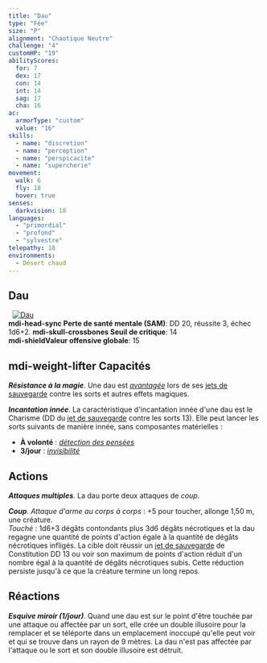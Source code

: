 ```yaml
---
title: "Dau"
type: "Fée"
size: "P"
alignment: "Chaotique Neutre"
challenge: "4"
customHP: "19"
abilityScores:
  for: 7
  dex: 17
  con: 14
  int: 14
  sag: 17
  cha: 16
ac:
  armorType: "custom"
  value: "16"
skills:
  - name: "discretion"
  - name: "perception"
  - name: "perspicacite"
  - name: "supercherie"
movement:
  walk: 6
  fly: 18
  hover: true
senses:
  darkvision: 18
languages:
  - "primordial"
  - "profond"
  - "sylvestre"
telepathy: 18
environments:
  - Désert chaud
---
```

## Dau
&nbsp;
[![Dau](https://www.douaratil.fr/illustrations/fee/daum.png)](https://www.douaratil.fr/illustrations/fee/dau.jpg)  
**<v-icon>mdi-head-sync</v-icon> Perte de santé mentale (SAM)**: DD 20, réussite 3, échec 1d6+2.
**<v-icon>mdi-skull-crossbones</v-icon> Seuil de critique**: 14          
**<v-icon>mdi-shield</v-icon>Valeur offensive globale**: 15  
## <v-icon>mdi-weight-lifter</v-icon> Capacités

_**Résistance à la magie**_. Une dau est [_avantagée_](/utiliser-les-caracteristiques/#avantage-et-desavantage) lors de ses [jets de sauvegarde](/utiliser-les-caracteristiques/#jets-de-sauvegarde) contre les sorts et autres effets magiques.

_**Incantation innée**_. La caractéristique d'incantation innée d'une dau est le Charisme (DD du [jet de sauvegarde](/utiliser-les-caracteristiques/#jets-de-sauvegarde) contre les sorts 13). Elle peut lancer les sorts suivants de manière innée, sans composantes matérielles :
* **À volonté** : [_détection des pensées_](/grimoire/detection-des-pensees/)
* **3/jour** : [_invisibilité_](/grimoire/invisibilite/)

## Actions
_**Attaques multiples**_. La dau porte deux attaques de _coup_.

_**Coup**_. _Attaque d'arme au corps à corps_ : +5 pour toucher, allonge 1,50 m, une créature.  
_Touché_ : 1d6+3 dégâts contondants plus 3d6 dégâts nécrotiques et la dau regagne une quantité de points d'action égale à la quantité de dégâts nécrotiques infligés. La cible doit réussir un [jet de sauvegarde](/utiliser-les-caracteristiques/#jets-de-sauvegarde) de Constitution DD 13 ou voir son maximum de points d'action réduit d'un nombre égal à la quantité de dégâts nécrotiques subis. Cette réduction persiste jusqu'à ce que la créature termine un long repos.

## Réactions
_**Esquive miroir (1/jour)**_. Quand une dau est sur le point d'être touchée par une attaque ou affectée par un sort, elle crée un double illusoire pour la remplacer et se téléporte dans un emplacement inoccupé qu'elle peut voir et qui se trouve dans un rayon de 9 mètres. La dau n'est pas affectée par l'attaque ou le sort et son double illusoire est détruit.
